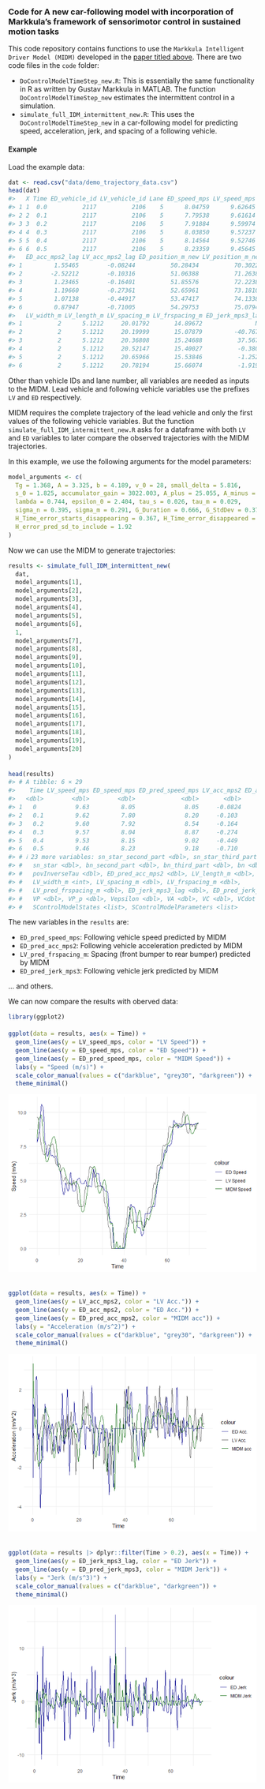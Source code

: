 
<!-- README.md is generated from README.Rmd. Please edit that file -->

### Code for A new car-following model with incorporation of Markkula’s framework of sensorimotor control in sustained motion tasks

This code repository contains functions to use the
`Markkula Intelligent Driver Model (MIDM)` developed in the [paper
titled
above](https://www.sciencedirect.com/science/article/abs/pii/S0191261524000936).
There are two code files in the `code` folder:

- `DoControlModelTimeStep_new.R`: This is essentially the same
  functionality in R as written by Gustav Markkula in MATLAB. The
  function `DoControlModelTimeStep_new` estimates the intermittent
  control in a simulation.  
- `simulate_full_IDM_intermittent_new.R`: This uses the
  `DoControlModelTimeStep_new` in a car-following model for predicting
  speed, acceleration, jerk, and spacing of a following vehicle.

#### Example

Load the example data:

``` r
dat <- read.csv("data/demo_trajectory_data.csv")
head(dat)
#>   X Time ED_vehicle_id LV_vehicle_id Lane ED_speed_mps LV_speed_mps
#> 1 1  0.0          2117          2106    5      8.04759      9.62645
#> 2 2  0.1          2117          2106    5      7.79538      9.61614
#> 3 3  0.2          2117          2106    5      7.91884      9.59974
#> 4 4  0.3          2117          2106    5      8.03850      9.57237
#> 5 5  0.4          2117          2106    5      8.14564      9.52746
#> 6 6  0.5          2117          2106    5      8.23359      9.45645
#>   ED_acc_mps2_lag LV_acc_mps2_lag ED_position_m_new LV_position_m_new
#> 1         1.55465        -0.08244          50.28434          70.30226
#> 2        -2.52212        -0.10316          51.06388          71.26387
#> 3         1.23465        -0.16401          51.85576          72.22384
#> 4         1.19660        -0.27361          52.65961          73.18108
#> 5         1.07138        -0.44917          53.47417          74.13383
#> 6         0.87947        -0.71005          54.29753          75.07947
#>   LV_width_m LV_length_m LV_spacing_m LV_frspacing_m ED_jerk_mps3_lag
#> 1          2      5.1212     20.01792       14.89672               NA
#> 2          2      5.1212     20.19999       15.07879         -40.7677
#> 3          2      5.1212     20.36808       15.24688          37.5677
#> 4          2      5.1212     20.52147       15.40027          -0.3805
#> 5          2      5.1212     20.65966       15.53846          -1.2522
#> 6          2      5.1212     20.78194       15.66074          -1.9191
```

Other than vehicle IDs and lane number, all variables are needed as
inputs to the MIDM. Lead vehicle and following vehicle variables use the
prefixes `LV` and `ED` respectively.

MIDM requires the complete trajectory of the lead vehicle and only the
first values of the following vehicle variables. But the function
`simulate_full_IDM_intermittent_new.R` asks for a dataframe with both
`LV` and `ED` variables to later compare the observed trajectories with
the MIDM trajectories.

In this example, we use the following arguments for the model
parameters:

``` r
model_arguments <- c(
  Tg = 1.368, A = 3.325, b = 4.189, v_0 = 28, small_delta = 5.816,
  s_0 = 1.825, accumulator_gain = 3022.003, A_plus = 25.055, A_minus = -24.579,
  lambda = 0.744, epsilon_0 = 2.404, tau_s = 0.026, tau_m = 0.029,
  sigma_n = 0.395, sigma_m = 0.291, G_Duration = 0.666, G_StdDev = 0.373,
  H_Time_error_starts_disappearing = 0.367, H_Time_error_disappeared = 1.524,
  H_error_pred_sd_to_include = 1.92
)
```

Now we can use the MIDM to generate trajectories:

``` r
results <- simulate_full_IDM_intermittent_new(
  dat,
  model_arguments[1], 
  model_arguments[2], 
  model_arguments[3], 
  model_arguments[4], 
  model_arguments[5], 
  model_arguments[6], 
  1,
  model_arguments[7], 
  model_arguments[8], 
  model_arguments[9], 
  model_arguments[10], 
  model_arguments[11], 
  model_arguments[12],   
  model_arguments[13], 
  model_arguments[14], 
  model_arguments[15], 
  model_arguments[16], 
  model_arguments[17], 
  model_arguments[18],
  model_arguments[19],
  model_arguments[20]
)

head(results)
#> # A tibble: 6 × 29
#>    Time LV_speed_mps ED_speed_mps ED_pred_speed_mps LV_acc_mps2 ED_acc_mps2
#>   <dbl>        <dbl>        <dbl>             <dbl>       <dbl>       <dbl>
#> 1   0           9.63         8.05              8.05     -0.0824       1.55 
#> 2   0.1         9.62         7.80              8.20     -0.103       -2.52 
#> 3   0.2         9.60         7.92              8.54     -0.164        1.23 
#> 4   0.3         9.57         8.04              8.87     -0.274        1.20 
#> 5   0.4         9.53         8.15              9.02     -0.449        1.07 
#> 6   0.5         9.46         8.23              9.18     -0.710        0.879
#> # ℹ 23 more variables: sn_star_second_part <dbl>, sn_star_third_part <dbl>,
#> #   sn_star <dbl>, bn_second_part <dbl>, bn_third_part <dbl>, bn <dbl>,
#> #   povInverseTau <dbl>, ED_pred_acc_mps2 <dbl>, LV_length_m <dbl>,
#> #   LV_width_m <int>, LV_spacing_m <dbl>, LV_frspacing_m <dbl>,
#> #   LV_pred_frspacing_m <dbl>, ED_jerk_mps3_lag <dbl>, ED_pred_jerk_mps3 <dbl>,
#> #   VP <dbl>, VP_p <dbl>, Vepsilon <dbl>, VA <dbl>, VC <dbl>, VCdot <dbl>,
#> #   SControlModelStates <list>, SControlModelParameters <list>
```

The new variables in the `results` are:

- `ED_pred_speed_mps`: Following vehicle speed predicted by MIDM  
- `ED_pred_acc_mps2`: Following vehicle acceleration predicted by MIDM  
- `LV_pred_frspacing_m`: Spacing (front bumper to rear bumper) predicted
  by MIDM  
- `ED_pred_jerk_mps3`: Following vehicle jerk predicted by MIDM

… and others.

We can now compare the results with oberved data:

``` r
library(ggplot2)

ggplot(data = results, aes(x = Time)) +
  geom_line(aes(y = LV_speed_mps, color = "LV Speed")) +
  geom_line(aes(y = ED_speed_mps, color = "ED Speed")) +
  geom_line(aes(y = ED_pred_speed_mps, color = "MIDM Speed")) +
  labs(y = "Speed (m/s)") +
  scale_color_manual(values = c("darkblue", "grey30", "darkgreen")) +
  theme_minimal() 
```

![](README_files/figure-gfm/unnamed-chunk-6-1.png)<!-- -->

``` r

ggplot(data = results, aes(x = Time)) +
  geom_line(aes(y = LV_acc_mps2, color = "LV Acc.")) +
  geom_line(aes(y = ED_acc_mps2, color = "ED Acc.")) +
  geom_line(aes(y = ED_pred_acc_mps2, color = "MIDM acc")) +
  labs(y = "Acceleration (m/s^2)") +
  scale_color_manual(values = c("darkblue", "grey30", "darkgreen")) +
  theme_minimal() 
```

![](README_files/figure-gfm/unnamed-chunk-6-2.png)<!-- -->

``` r

ggplot(data = results |> dplyr::filter(Time > 0.2), aes(x = Time)) +
  geom_line(aes(y = ED_jerk_mps3_lag, color = "ED Jerk")) +
  geom_line(aes(y = ED_pred_jerk_mps3, color = "MIDM Jerk")) +
  labs(y = "Jerk (m/s^3)") +
  scale_color_manual(values = c("darkblue", "darkgreen")) +
  theme_minimal() 
```

![](README_files/figure-gfm/unnamed-chunk-6-3.png)<!-- -->
